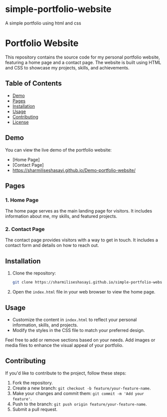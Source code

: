 # simple-portfolio-website
A simple portfolio using html and css


# Portfolio Website

This repository contains the source code for my personal portfolio website, featuring a home page and a contact page. The website is built using HTML and CSS to showcase my projects, skills, and achievements.

## Table of Contents

- [Demo](#demo)
- [Pages](#pages)
- [Installation](#installation)
- [Usage](#usage)
- [Contributing](#contributing)
- [License](#license)

## Demo

You can view the live demo of the portfolio website:

- [Home Page]
- [Contact Page]
-  https://sharmiliseshasayi.github.io/Demo-portfolio-website/

## Pages

### 1. Home Page

The home page serves as the main landing page for visitors. It includes information about me, my skills, and featured projects.

### 2. Contact Page

The contact page provides visitors with a way to get in touch. It includes a contact form and details on how to reach out.

## Installation

1. Clone the repository:

   ```bash
   git clone https://sharmiliseshasayi.github.io/simple-portfolio-website/
   ```

2. Open the `index.html` file in your web browser to view the home page.

## Usage

- Customize the content in `index.html` to reflect your personal information, skills, and projects.
- Modify the styles in the CSS file to match your preferred design.

Feel free to add or remove sections based on your needs. Add images or media files to enhance the visual appeal of your portfolio.

## Contributing

If you'd like to contribute to the project, follow these steps:

1. Fork the repository.
2. Create a new branch: `git checkout -b feature/your-feature-name`.
3. Make your changes and commit them: `git commit -m 'Add your feature'`.
4. Push to the branch: `git push origin feature/your-feature-name`.
5. Submit a pull request.


